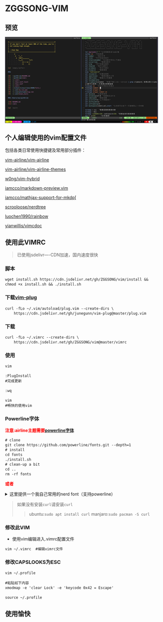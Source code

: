 # ZGGSONG-VIM

## 预览

![VIMRC](https://raw.githubusercontent.com/ZGGSONG/vim/master/vim.png)

## 个人编辑使用的vim配置文件

包括各类日常使用快捷键及常用部分插件：

[vim-airline/vim-airline](https://github.com/vim-airline/vim-airline)

[vim-airline/vim-airline-themes](https://github.com/)

[w0ng/vim-hybrid](https://github.com/w0ng/vim-hybrid)

[iamcco/markdown-preview.vim](https://github.com/iamcco/markdown-preview.vim)

[iamcco/mathjax-support-for-mkdp](https://github.com/iamcco/mathjax-support-for-mkdp)[

[scrooloose/nerdtree](https://github.com/scrooloose/nerdtree)

[luochen1990/rainbow](https://github.com/luochen1990/rainbow)

[yianwillis/vimcdoc](https://github.com/yianwillis/vimcdoc)

## 使用此VIMRC

> 已使用jsdelivr—-CDN加速，国内速度很快
### 脚本

```
wget install.sh https://cdn.jsdelivr.net/gh/ZGGSONG/vim/install && chmod +x install.sh && ./install.sh

```

### 下载[vim-plug](https://github.com/junegunn/vim-plug)

```
curl -fLo ~/.vim/autoload/plug.vim --create-dirs \
    https://cdn.jsdelivr.net/gh/junegunn/vim-plug@master/plug.vim
```
### 下载
```
curl -fLo ~/.vimrc --create-dirs \
    https://cdn.jsdelivr.net/gh/ZGGSONG/vim@master/vimrc
```



### 使用
```
vim

:PlugInstall
#完成更新

:wq

vim
#畅快的使用vim
```
### Powerline字体

<b style="color:red">注意:airline主题需要[powerline字体](https://github.com/powerline/fonts)</b>

```
# clone
git clone https://github.com/powerline/fonts.git --depth=1
# install
cd fonts
./install.sh
# clean-up a bit
cd ..
rm -rf fonts
```
<b style="color:red">或者</b>
<details>
  <summary>这里提供一个我自己常用的nerd font（支持powerline）</summary>

> [点击下载](https://cdn.jsdelivr.net/gh/ZGGSONG/vim/Droid%20Sans%20Mono%20Nerd%20Font%20Complete%20Mono.otf)

</details>



> 如果没有安装`curl`请安装`curl`
> > ubuntu:`sudo apt install curl`
> > manjaro:`sudo pacman -S curl`

### 修改此VIM

- 使用vim编辑进入.vimrc配置文件

```
vim ~/.vimrc  #编辑vimrc文件
```
### 修改CAPSLOOKS为ESC

```
vim ~/.profile

#粘贴如下内容
xmodmap -e 'clear Lock' -e 'keycode 0x42 = Escape'

source ~/.profile
```

## 使用愉快
